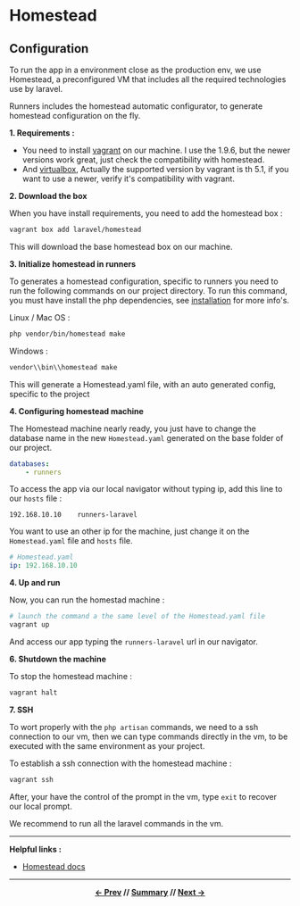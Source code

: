 # Homestead

## Configuration

To run the app in a environment close as the production env, we use Homestead, a preconfigured VM that includes all the required technologies use by laravel.

Runners includes the homestead automatic configurator, to generate homestead configuration on the fly.

**1. Requirements :**

* You need to install [vagrant](https://www.vagrantup.com/) on our machine.
I use the 1.9.6, but the newer versions work great, just check the compatibility with homestead.
* And [virtualbox](https://www.virtualbox.org/), Actually the supported version by vagrant is th 5.1,
if you want to use a newer, verify it's compatibility with vagrant.

**2. Download the box**

When you have install requirements, you need to add the homestead box :
```sh
vagrant box add laravel/homestead
```
This will download the base homestead box on our machine.

**3. Initialize homestead in runners**

To generates a homestead configuration, specific to runners you need to run the following commands on our project directory.
To run this command, you must have install the php dependencies, see [installation](2_install.md#Install-the-php-dependencies) for more info's.

Linux / Mac OS :
```sh
php vendor/bin/homestead make
```

Windows :
```sh
vendor\\bin\\homestead make
```

This will generate a Homestead.yaml file, with an auto generated config, specific to the project

**4. Configuring homestead machine**

The Homestead machine nearly ready, you just have to change the database name in the new `Homestead.yaml` generated on the base folder of our project.

```yaml
databases:
    - runners
```

To access the app via our local navigator without typing ip, add this line to our `hosts` file :

```
192.168.10.10    runners-laravel
```

You want to use an other ip for the machine, just change it on the `Homestead.yaml` file and `hosts` file.

```yaml
# Homestead.yaml
ip: 192.168.10.10
```

**4. Up and run**

Now, you can run the homestad machine :
```sh
# launch the command a the same level of the Homestead.yaml file
vagrant up
```

And access our app typing the `runners-laravel` url in our navigator.

**6. Shutdown the machine**

To stop the homestead machine :
```sh
vagrant halt
```

**7. SSH**

To wort properly with the `php artisan` commands, we need to a ssh connection to our vm,
then we can type commands directly in the vm, to be executed with the same environment as your project.

To establish a ssh connection with the homestead machine :

```sh
vagrant ssh
```

After, your have the control of the prompt in the vm, type `exit` to recover our local prompt.

We recommend to run all the laravel commands in the vm.

<hr>

**Helpful links :**
* [Homestead docs](https://laravel.com/docs/5.6/homestead)

<hr>
<div align="center">

**[<- Prev](2_install.md) // [Summary](../README.md) // [Next ->](4_getready.md)**

</div>
